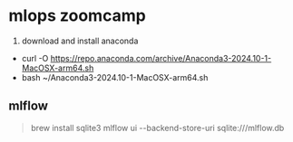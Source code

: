 # mlops zoomcamp

1. download and install anaconda
- curl -O https://repo.anaconda.com/archive/Anaconda3-2024.10-1-MacOSX-arm64.sh
- bash ~/Anaconda3-2024.10-1-MacOSX-arm64.sh

## mlflow
>brew install sqlite3
>mlflow ui --backend-store-uri sqlite:///mlflow.db
